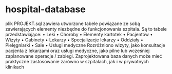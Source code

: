 # hospital-database
plik PROJEKT.sql zawiera utworzone tabele powiązane ze sobą zawierających elementy niezbędne do funkcjonowania szpitala. Są to tabele przedstawiające: 
•	Leki 
•	Choroby
•	Elementy kartotek
•	Pacjentów
•	Wizyty
•	Gabinety
•	Lekarzy
•	Specjalizacje lekarzy
•	Oddziały
•	Pielęgniarki
•	Sale
•	Usługi medyczne
Rozróżniono wizyty, jako konsultacje pacjenta z lekarzami oraz usługi medyczne, jako pilne lub wcześniej zaplanowane operacje / zabiegi.
Zaprojektowana baza danych może mieć praktyczne zastosowanie zarówno w szpitalach, jak i w prywatnych klinikach

